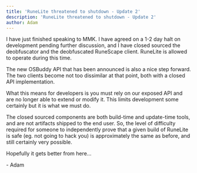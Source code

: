 ```yaml
---
title: 'RuneLite threatened to shutdown - Update 2'
description: 'RuneLite threatened to shutdown - Update 2'
author: Adam
---
```


I have just finished speaking to MMK. I have agreed on a 1-2 day halt on
development pending further discussion, and I have closed sourced the
deobfuscator and the deobfuscated RuneScape client. RuneLite is allowed to
operate during this time.

The new OSBuddy API that has been announced is also a nice step forward. The two
clients become not too dissimilar at that point, both with a closed API
implementation.

What this means for developers is you must rely on our exposed API and are no
longer able to extend or modify it. This limits development some certainly but
it is what we must do.

The closed sourced components are both build-time and update-time tools, and are
not artifacts shipped to the end user. So, the level of difficulty required for
someone to independently prove that a given build of RuneLite is safe (eg. not
going to hack you) is approximately the same as before, and still certainly very
possible.

Hopefully it gets better from here...

\- Adam
